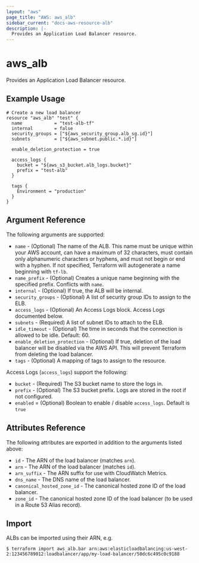 ```yaml
---
layout: "aws"
page_title: "AWS: aws_alb"
sidebar_current: "docs-aws-resource-alb"
description: |-
  Provides an Application Load Balancer resource.
---
```


# aws\_alb

Provides an Application Load Balancer resource.

## Example Usage

```
# Create a new load balancer
resource "aws_alb" "test" {
  name            = "test-alb-tf"
  internal        = false
  security_groups = ["${aws_security_group.alb_sg.id}"]
  subnets         = ["${aws_subnet.public.*.id}"]

  enable_deletion_protection = true

  access_logs {
    bucket = "${aws_s3_bucket.alb_logs.bucket}"
    prefix = "test-alb"
  }

  tags {
    Environment = "production"
  }
}
```

## Argument Reference

The following arguments are supported:

* `name` - (Optional) The name of the ALB. This name must be unique within your AWS account, can have a maximum of 32 characters, 
must contain only alphanumeric characters or hyphens, and must not begin or end with a hyphen. If not specified, 
Terraform will autogenerate a name beginning with `tf-lb`.
* `name_prefix` - (Optional) Creates a unique name beginning with the specified prefix. Conflicts with `name`.
* `internal` - (Optional) If true, the ALB will be internal.
* `security_groups` - (Optional) A list of security group IDs to assign to the ELB.
* `access_logs` - (Optional) An Access Logs block. Access Logs documented below.
* `subnets` - (Required) A list of subnet IDs to attach to the ELB.
* `idle_timeout` - (Optional) The time in seconds that the connection is allowed to be idle. Default: 60.
* `enable_deletion_protection` - (Optional) If true, deletion of the load balancer will be disabled via
   the AWS API. This will prevent Terraform from deleting the load balancer.
* `tags` - (Optional) A mapping of tags to assign to the resource.

Access Logs (`access_logs`) support the following:

* `bucket` - (Required) The S3 bucket name to store the logs in.
* `prefix` - (Optional) The S3 bucket prefix. Logs are stored in the root if not configured.
* `enabled` = (Optional) Boolean to enable / disable `access_logs`. Default is `true`

## Attributes Reference

The following attributes are exported in addition to the arguments listed above:

* `id` - The ARN of the load balancer (matches `arn`).
* `arn` - The ARN of the load balancer (matches `id`).
* `arn_suffix` - The ARN suffix for use with CloudWatch Metrics.
* `dns_name` - The DNS name of the load balancer.
* `canonical_hosted_zone_id` - The canonical hosted zone ID of the load balancer.
* `zone_id` - The canonical hosted zone ID of the load balancer (to be used in a Route 53 Alias record).

## Import

ALBs can be imported using their ARN, e.g.

```
$ terraform import aws_alb.bar arn:aws:elasticloadbalancing:us-west-2:123456789012:loadbalancer/app/my-load-balancer/50dc6c495c0c9188
```
